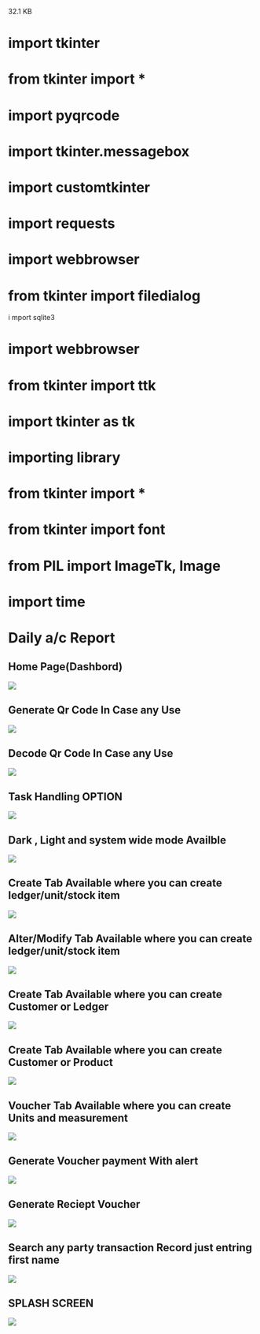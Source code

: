  32.1 KB

# import tkinter
# from tkinter import *
# import pyqrcode
# import tkinter.messagebox
# import customtkinter
# import requests
# import webbrowser
# from tkinter import filedialog
i mport sqlite3
# import webbrowser
# from tkinter import ttk
# import tkinter as tk

# importing library
# from tkinter import *
# from tkinter import font
# from PIL import ImageTk, Image 
# import time


# Daily a/c Report

<h2>Home Page(Dashbord)</h2>
<img src="https://github.com/sanjayengineer121/Daily_a-c_report/blob/main/Screenshot%20(239).png">

<h2>Generate Qr Code In Case any Use</h2>
<img src="https://github.com/sanjayengineer121/Daily_a-c_report/blob/main/Screenshot%20(240).png">

<h2>Decode Qr Code In Case any Use</h2>
<img src="https://github.com/sanjayengineer121/Daily_a-c_report/blob/main/Screenshot%20(241).png">

<h2>Task Handling OPTION</h2>
<img src="https://github.com/sanjayengineer121/Daily_a-c_report/blob/main/Screenshot%20(242).png">

<h2>Dark , Light and system wide mode Availble</h2>
<img src="https://github.com/sanjayengineer121/Daily_a-c_report/blob/main/Screenshot%20(243).png">

<h2>Create Tab Available where you can create ledger/unit/stock item</h2>
<img src="https://github.com/sanjayengineer121/Daily_a-c_report/blob/main/Screenshot%20(244).png">

<h2>Alter/Modify Tab Available where you can create ledger/unit/stock item</h2>
<img src="https://github.com/sanjayengineer121/Daily_a-c_report/blob/main/Screenshot%20(245).png">

<h2>Create Tab Available where you can create Customer or Ledger</h2>
<img src="https://user-images.githubusercontent.com/33143882/226523149-3a0ef6e7-eb5a-415b-bc3a-6ccec0eea540.png">

<h2>Create Tab Available where you can create Customer or Product</h2>
<img src="https://user-images.githubusercontent.com/33143882/226524416-8b9ab268-18c3-43cc-bc2e-f81a13b8766b.png">

<h2>Voucher Tab Available where you can create Units and measurement</h2>
<img src="https://github.com/sanjayengineer121/Daily_a-c_report/blob/main/Screenshot%20(251).png">

<h2>Generate Voucher payment With alert</h2>
<img src="https://user-images.githubusercontent.com/33143882/226524416-8b9ab268-18c3-43cc-bc2e-f81a13b8766b.png">

<h2>Generate Reciept Voucher</h2>
<img src="https://user-images.githubusercontent.com/33143882/226524439-431c6d83-112f-4c02-b9b2-51fc4bdd9d23.png">

<h2>Search any party transaction Record just entring first name</h2>
<img src="https://github.com/sanjayengineer121/Daily_a-c_report/blob/main/Screenshot%20(248).png">

<h2>SPLASH SCREEN</h2>
<img src="https://github.com/sanjayengineer121/Daily_a-c_report/blob/main/Screenshot%20(247).png">
